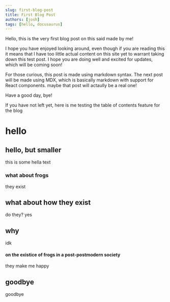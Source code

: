 ```yaml
---
slug: first-blog-post
title: First Blog Post
authors: [josh]
tags: [hello, docusaurus]
---
```


Hello, this is the very first blog post on this said made by me!

I hope you have enjoyed looking around, even though if you are reading this it means that I have too little actual content on this site yet to warrant taking down this test post. I hope you are doing well and excited for updates, which will be coming soon!

<!-- truncate -->

For those curious, this post is made using markdown syntax. The next post will be made using MDX, which is basically markdown with support for React components. maybe that post will actaully be a real one!

Have a good day, bye!

If you have not left yet, here is me testing the table of contents feature for the blog

# hello

## hello, but smaller

this is some hella text

### what about frogs

they exist

## what about how they exist

do they? yes

## why

idk

#### on the existice of frogs in a post-postmodern society

they make me happy

## goodbye

goodbye

